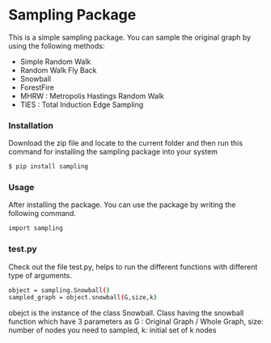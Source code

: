 # Sampling Package

This is a simple sampling package. You can sample the original graph by using the following methods:
  - Simple Random Walk
  - Random Walk Fly Back
  - Snowball 
  - ForestFire
  - MHRW : Metropolis Hastings Random Walk
  - TIES : Total Induction Edge Sampling
 
### Installation
Download the zip file and locate to the current folder and then run this command for installing the sampling package into your system
```sh
$ pip install sampling
```

### Usage

After installing the package. You can use the package by writing the following command.

```sh
import sampling 
```
### test.py
Check out the file test.py, helps to run the different functions with different type of arguments.
```sh
object = sampling.Snowball()             
sampled_graph = object.snowball(G,size,k) 
```
obejct is the instance of the class Snowball. Class having the snowball function which have 3 parameters as
G : Original Graph / Whole Graph, size: number of nodes you need to sampled, k: initial set of k nodes
